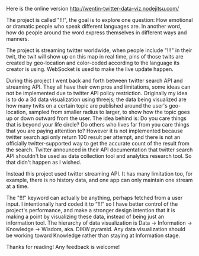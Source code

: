 Here is the online version
http://wentin-twitter-data-viz.nodejitsu.com/

The project is called "!!!", the goal is to explore one question:
How emotional or dramatic people who speak different languages are. In another word, how do people around the word express themselves in different ways and manners.

The project is streaming twitter worldwide, when people include "!!!" in their twit, the twit will show up on this map in real time, pins of those twits are created by geo-location and color-coded according to the language its creator is using. WebSocket is used to make the live update happen.

During this project I went back and forth between twitter search API and streaming API. They all have their own pros and limitations, some ideas can not be implemented due to twitter API policy restriction. Originally my idea is to do a 3d data visualization using threejs; the data being visualized are how many twits on a certain topic are published around the user's geo-location, sampled from smaller radius to larger, to show how the topic goes up or down outward from the user. The idea behind is:
Do you care things that is beyond your life circle? Do others who lives far from you care things that you are paying attention to?
However it is not implemented because twitter search api only return 100 result per attempt, and there is not an officially twitter-supported way to get the accurate count of the result from the search. Twitter announced in their API documentation that twitter search API shouldn't be used as data collection tool and analytics research tool. So that didn't happen as I wished. 

Instead this project used twitter streaming API. It has many limitation too, for example, there is no history data, and one app can only maintain one stream at a time.

The "!!!" keyword can actually be anything, perhaps fetched from a user input. I intentionally hard coded it to “!!!” so I have better control of the project's performance,  and make a stronger design intention that it is making a point by visualizing these data, instead of being just an information tool. The hierarchy of data visualization is Data -> Information -> Knowledge -> Wisdom, aka. DIKW pyramid. Any data visualization should be working toward Knowledge rather than staying at Information stage.

Thanks for reading! Any feedback is welcome!

